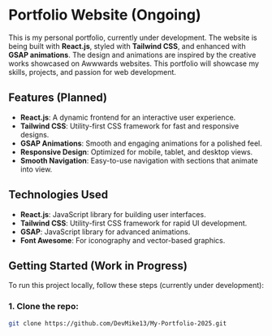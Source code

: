 # Portfolio Website (Ongoing)

This is my personal portfolio, currently under development. The website is being built with **React.js**, styled with **Tailwind CSS**, and enhanced with **GSAP animations**. The design and animations are inspired by the creative works showcased on Awwwards websites. This portfolio will showcase my skills, projects, and passion for web development.

## Features (Planned)

- **React.js**: A dynamic frontend for an interactive user experience.
- **Tailwind CSS**: Utility-first CSS framework for fast and responsive designs.
- **GSAP Animations**: Smooth and engaging animations for a polished feel.
- **Responsive Design**: Optimized for mobile, tablet, and desktop views.
- **Smooth Navigation**: Easy-to-use navigation with sections that animate into view.

## Technologies Used

- **React.js**: JavaScript library for building user interfaces.
- **Tailwind CSS**: Utility-first CSS framework for rapid UI development.
- **GSAP**: JavaScript library for advanced animations.
- **Font Awesome**: For iconography and vector-based graphics.

## Getting Started (Work in Progress)

To run this project locally, follow these steps (currently under development):

### 1. Clone the repo:
```bash
git clone https://github.com/DevMike13/My-Portfolio-2025.git
